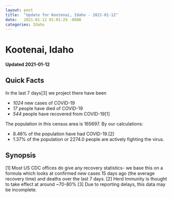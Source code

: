 ```yaml
---
layout: post
title:  "Update for Kootenai, Idaho - 2021-01-12"
date:   2021-01-12 01:01:29 -0600
categories: Idaho
---
```


# Kootenai, Idaho
#### Updated 2021-01-12

## Quick Facts

In the last 7 days[3] we project there have been
- *1024* new cases of COVID-19
- *17* people have died of COVID-19
- *544* people have recovered from COVID-19[1]

The population in this census area is 165697. By our calculations:
- 8.46% of the population have had COVID-19.[2]
- 1.37% of the population or 2274.0 people are actively fighting the virus.

## Synopsis




[1] Most US CDC offices do give any recovery statistics- we base this on a formula which looks at confirmed new cases
15 days ago (the average recovery time) and deaths over the last 7 days.
[2] Herd Immunity is thought to take effect at around ~70-80%
[3] Due to reporting delays, this data may be incomplete. 
    